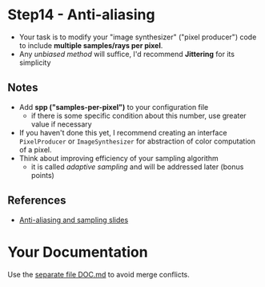 # Step14 - Anti-aliasing
* Your task is to modify your "image synthesizer"
  ("pixel producer") code to include **multiple
  samples/rays per pixel**.
* Any *unbiased method* will suffice, I'd recommend
  **Jittering** for its simplicity

## Notes
* Add **spp ("samples-per-pixel")** to your configuration file
  * if there is some specific condition about this number,
    use greater value if necessary
* If you haven't done this yet, I recommend creating
  an interface `PixelProducer` or `ImageSynthesizer`
  for abstraction of color computation of a pixel.
* Think about improving efficiency of your sampling algorithm
  - it is called *adaptive sampling* and will be addressed later
  (bonus points)

## References
* [Anti-aliasing and sampling slides](https://cgg.mff.cuni.cz/~pepca/lectures/pdf/prg-13-sampling.pdf)

# Your Documentation
Use the [separate file DOC.md](DOC.md) to avoid merge conflicts.
